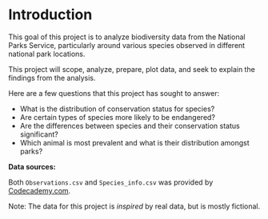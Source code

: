 # Introduction

This goal of this project is to analyze biodiversity data from the National Parks Service, particularly around various species observed in different national park locations.

This project will scope, analyze, prepare, plot data, and seek to explain the findings from the analysis.

Here are a few questions that this project has sought to answer:

- What is the distribution of conservation status for species?
- Are certain types of species more likely to be endangered?
- Are the differences between species and their conservation status significant?
- Which animal is most prevalent and what is their distribution amongst parks?

**Data sources:**

Both `Observations.csv` and `Species_info.csv` was provided by [Codecademy.com](https://www.codecademy.com).

Note: The data for this project is *inspired* by real data, but is mostly fictional.

